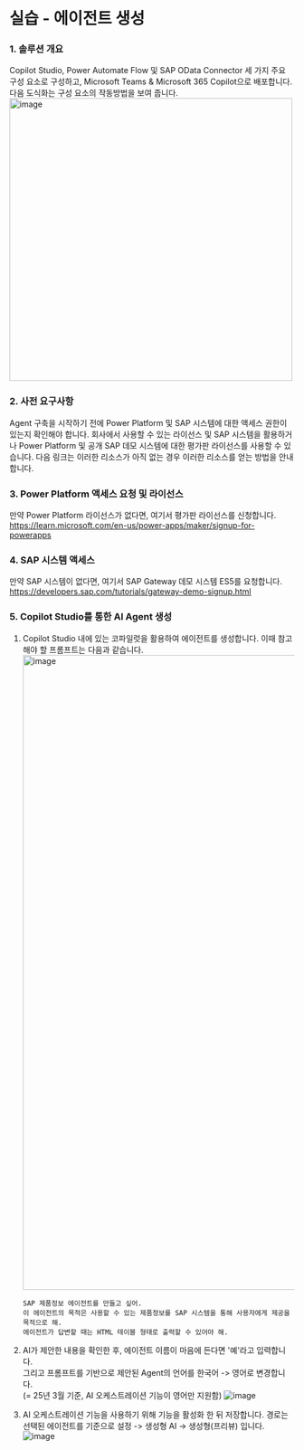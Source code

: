 실습 - 에이전트 생성
===
### 1. 솔루션 개요
Copilot Studio, Power Automate Flow 및 SAP OData Connector 세 가지 주요 구성 요소로 구성하고, Microsoft Teams & Microsoft 365 Copilot으로 배포합니다. 다음 도식화는 구성 요소의 작동방법을 보여 줍니다.<br> <img width="500" alt="image" src="https://github.com/user-attachments/assets/c981bfd2-f23d-4b21-8a5c-e063787cf6fa" />

### 2. 사전 요구사항
Agent 구축을 시작하기 전에 Power Platform 및 SAP 시스템에 대한 액세스 권한이 있는지 확인해야 합니다. 회사에서 사용할 수 있는 라이선스 및 SAP 시스템을 활용하거나 Power Platform 및 공개 SAP 데모 시스템에 대한 평가판 라이선스를 사용할 수 있습니다. 다음 링크는 이러한 리소스가 아직 없는 경우 이러한 리소스를 얻는 방법을 안내합니다.

### 3. Power Platform 액세스 요청 및 라이선스
만약 Power Platform 라이선스가 없다면, 여기서 평가판 라이선스를 신청합니다.<br>https://learn.microsoft.com/en-us/power-apps/maker/signup-for-powerapps

### 4. SAP 시스템 액세스
만약 SAP 시스템이 없다면, 여기서 SAP Gateway 데모 시스템 ES5를 요청합니다.<br>https://developers.sap.com/tutorials/gateway-demo-signup.html

### 5. Copilot Studio를 통한 AI Agent 생성
1. Copilot Studio 내에 있는 코파일럿을 활용하여 에이전트를 생성합니다. 이때 참고해야 할 프롬프트는 다음과 같습니다.
   <img width="1123" alt="image" src="https://github.com/user-attachments/assets/9e353d9f-de0d-452d-a133-07d969d2043b" />
   ```
   SAP 제품정보 에이전트를 만들고 싶어. 
   이 에이전트의 목적은 사용할 수 있는 제품정보를 SAP 시스템을 통해 사용자에게 제공을 목적으로 해. 
   에이전트가 답변할 때는 HTML 테이블 형태로 출력할 수 있어야 해.
   ```
2. AI가 제안한 내용을 확인한 후, 에이전트 이름이 마음에 든다면 '예'라고 입력합니다.<br>그리고 프롬프트를 기반으로 제안된 Agent의 언어를 한국어 -> 영어로 변경합니다.
   <br>(= 25년 3월 기준, AI 오케스트레이션 기능이 영어만 지원함)
   ![image](https://github.com/user-attachments/assets/fe82ff69-b6a4-480c-b41e-905df19ecc98)


4. AI 오케스트레이션 기능을 사용하기 위해 기능을 활성화 한 뒤 저장합니다.
   경로는 선택된 에이전트를 기준으로 설정 -> 생성형 AI -> 생성형(프리뷰) 입니다.
![image](https://github.com/user-attachments/assets/f1e51344-f76c-4fdd-bee4-f3b3d721b901)
